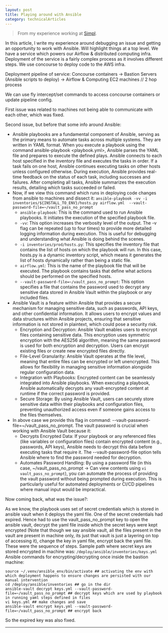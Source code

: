 ```yaml
---
layout: post 
title: Playing around with Ansible
category: technicalArticles
---
```


> From my experience working at [Simpl](https://simpl.com/).

In this article, I write my experience around debugging an issue and getting an opportunity to work with Ansible. Will highlight things at a top level. 
We have a service which powers our Airflow & distributed computing infra. Deployment of the service is a fairly complex process as it involves different steps.
We use concourse to deploy code to the AWS infra. 

Deployment pipeline of service: Concourse containers -> Bastion Servers (Ansible scripts to deploy) -> Airflow & Computing EC2 machines // 2 hop process

We can use fly intercept/set commands to access concourse containers or update pipeline config. 

First issue was related to machines not being able to communicate with each other, which was fixed. 

Second issue, but before that some info around Ansible:

- Ansible playbooks are a fundamental component of Ansible, serving as the primary means to automate tasks across multiple systems. They are written in YAML format. When you execute a playbook using the command ansible-playbook <playbook.yml>, Ansible parses the YAML file and prepares to execute the defined plays. Ansible connects to each host specified in the inventory file and executes the tasks in order. If a task fails on one host, Ansible continues executing tasks on other hosts unless configured otherwise. During execution, Ansible provides real-time feedback on the status of each task, including successes and failures. After completing all tasks, Ansible summarizes the execution results, detailing which tasks succeeded or failed.
- Now, if we view this command which runs in deploying code changes from ansible to machines and dissect it: `ansible-playbook -vv -i inventories/${INSTALL_TO_ENV}/hosts.py airflow.yml  --vault-password-file=~/vault_pass_no_prompt`
  - `ansible-playbook`: This is the command used to run Ansible playbooks. It initiates the execution of the specified playbook file.
  - `-vv`: This option increases the verbosity level of the output. The -v flag can be repeated (up to four times) to provide more detailed logging information during execution. This is useful for debugging and understanding what Ansible is doing behind the scenes.
  - `-i inventories/prod/hosts.py`: This specifies the inventory file that contains the list of hosts on which the playbook will run. In this case, hosts.py is a dynamic inventory script, which means it generates the list of hosts dynamically rather than being a static file.
  - `airflow.yml`: This is the name of the playbook file that will be executed. The playbook contains tasks that define what actions should be performed on the specified hosts.
  - `--vault-password-file=~/vault_pass_no_prompt`: This option specifies a file that contains the password used to decrypt any sensitive data stored in Ansible Vault within the playbook or any included files.
- Ansible Vault is a feature within Ansible that provides a secure mechanism for managing sensitive data, such as passwords, API keys, and other confidential information. It allows users to encrypt values and data structures within Ansible projects, ensuring that sensitive information is not stored in plaintext, which could pose a security risk.
  - Encryption and Decryption: Ansible Vault enables users to encrypt files containing sensitive data. This encryption uses symmetric encryption with the AES256 algorithm, meaning the same password is used for both encryption and decryption. Users can encrypt existing files or create new encrypted files directly.
  - File-Level Granularity: Ansible Vault operates at the file level, meaning that entire files can be encrypted or left unencrypted. This allows for flexibility in managing sensitive information alongside regular configuration data.
  - Integration with Playbooks: Encrypted content can be seamlessly integrated into Ansible playbooks. When executing a playbook, Ansible automatically decrypts any vault-encrypted content at runtime if the correct password is provided.
  - Secure Storage: By using Ansible Vault, users can securely store sensitive data within their playbooks and configuration files, preventing unauthorized access even if someone gains access to the files themselves.
- In above case we provide this flag in command: --vault-password-file=~/vault_pass_no_prompt. The vault password is crucial when working with Ansible Vault because it:
  - Decrypts Encrypted Data: If your playbook or any referenced files (like variables or configuration files) contain encrypted content (e.g., passwords, API keys), Ansible needs to decrypt this data before executing tasks that require it. The --vault-password-file option tells Ansible where to find the password needed for decryption.
  - Automates Password Handling: By using a password file (in this case, ~/vault_pass_no_prompt -> Can view contents using `vi vault_pass_no_prompt`), you can automate the process of providing the vault password without being prompted during execution. This is particularly useful for automated deployments or CI/CD pipelines where manual input would be impractical.

Now coming back, what was the issue?: 

As we know, the playbook uses set of secret credentials which is stored in ansible vault when it deploys the yaml file.
One of the secret credentials had expired.
Hence had to use the vault_pass_no_prompt key to open the ansible vault, decrypt the yaml file inside which the secret keys were kept encrypted (Note that though we say ansible vault, all the files present in the vault are present in machine only, its just that vault is just a layering on top of accessing it), change the key in yaml file, encrypt back the yaml file. 
These were the sequence of steps. Sample path where secret keys are stored encrypted in machine was: `/deploy/ansible/inventories/keys.yml`
Ansible commands for encrypting/decrypting once inside the bastion machine:
```
source ~/.venv/ansible_env/bin/activate ## activating the env with which deployment happens to ensure changes are persisted with our manual intervention
cd /deploy/ansible/inventories ## go in the dir
ansible-vault decrypt keys.yml --vault-password-file=~/vault_pass_no_prompt ## decrypt keys which are used by playbook in running yaml steps defined in files
vi keys.yml ## make changes and save 
ansible-vault encrypt keys.yml --vault-password-file=~/vault_pass_no_prompt ## encrypt back 
```

So the expired key was also fixed. 

----------------
